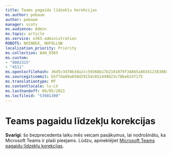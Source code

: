 ```yaml
---
title: Teams pagaidu līdzekļu korekcijas
ms.author: pebaum
author: pebaum
manager: scotv
ms.audience: Admin
ms.topic: article
ms.service: o365-administration
ROBOTS: NOINDEX, NOFOLLOW
localization_priority: Priority
ms.collection: Adm_O365
ms.custom:
- "9002315"
- "4511"
ms.openlocfilehash: 36d5c3d78b3da2cc59368b17b2101079f34865a80341238386041446fb972abe
ms.sourcegitcommit: b5f7da89a650d2915dc652449623c78be6247175
ms.translationtype: MT
ms.contentlocale: lv-LV
ms.lasthandoff: 08/05/2021
ms.locfileid: "53981300"
---
```

# <a name="teams-temporary-feature-adjustments"></a>Teams pagaidu līdzekļu korekcijas

**Svarīgi**: šo bezprecedenta laiku mēs veicam pasākumus, lai nodrošinātu, ka Microsoft Teams ir plaši pieejams. Lūdzu, apmeklējiet [Microsoft Teams pagaidu līdzekļu korekcijas](https://admin.microsoft.com/Adminportal/Home?source=applauncher#MessageCenter?id=MC206581).
